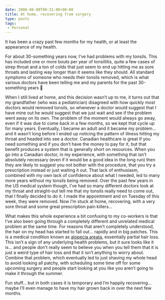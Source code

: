 ```yaml
---
date: 2008-06-08T00:31:00+00:00
title: At home, recovering from surgery
type: posts
tags:
 - Personal
---
```

It has been a crazy past few months for my health, or at least the appearance of my health.

For about 30-something years now, I’ve had problems with my tonsils. This has included one or more bouts per year of tonsillitis, quite a few cases of strep throat and a ton of colds that just seem to end up hitting me as sore throats and lasting way longer than it seems like they should. All standard symptoms of someone who needs their tonsils removed, which is what various doctors have been telling me and my parents for the past 30-something years 🙂

When I still lived at home, and this decision wasn’t up to me, it turns out that my grandfather (who was a pediatrician) disagreed with how quickly most doctors would removed tonsils, so whenever a doctor would suggest that I have mine out he would suggest that we just wait and see if the problem went away on its own. The problem of the moment would always go away, even if it was due to come back in a few months, so we kept that cycle up for many years. Eventually, I became an adult and it became my problem… and it wasn’t long before I ended up noticing the pattern of illness hitting my throat and headed into see a doctor. Canadian healthcare is great if you need something and if you don’t have the money to pay for it, but that benefit produces a system that is generally short on resources. When you go into a Canadian doctor, in my experience, with something that isn’t absolutely necessary (even if it would be a good idea in the long run) then they are likely to suggest you not bother with the procedure, that you try a prescription instead or just waiting it out. That lack of enthusiasm, combined with my own lack of confidence about what I needed, led to many more years without my tonsils being removed. Over the past few years in the US medical system though, I’ve had so many different doctors look at my throat and straight-out tell me that my tonsils really need to come out, that I finally decided to do it. I made the appointment and on Tuesday of this week, they were removed. Now I’m stuck at home, recovering, with a very sore throat and some great prescription pain killers…

What makes this whole experience a bit confusing to my co-workers is that I’ve also been going through a completely different and unrelated medical problem at the same time. For reasons that aren’t completely understood, the hair on my head has started to fall out… rapidly and in big patches. This is a medical condition known as [alopecia areata](http://en.wikipedia.org/wiki/Alopecia_areata), essentially partial hair loss. This isn’t a sign of any underlying health problems, but it sure looks like it is… and people don’t really seem to believe you when you tell them that it is just a weird type of hair loss and that it isn’t anything to worry about. Combine that problem, which eventually led to just shaving my whole head to avoid looking all patchy, with scheduling some time off for some upcoming surgery and people start looking at you like you aren’t going to make it through the summer.

Fun stuff… but in both cases it is temporary and I’m happily recovering… maybe I’ll even manage to have my hair grown back in over the next few months.
